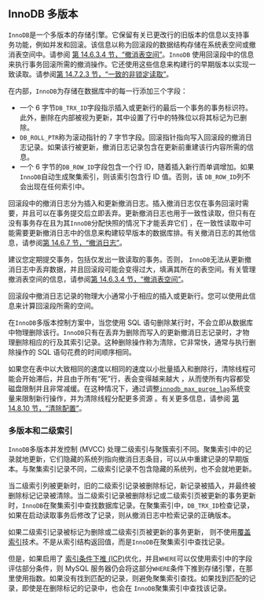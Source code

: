 ## InnoDB 多版本

`InnoDB`是一个多版本的存储引擎。它保留有关已更改行的旧版本的信息以支持事务功能，例如并发和回滚。该信息以称为回滚段的数据结构存储在系统表空间或撤消表空间中。请参阅 [第 14.6.3.4 节，“撤消表空间”](https://dev.mysql.com/doc/refman/5.7/en/innodb-undo-tablespaces.html)。`InnoDB` 使用回滚段中的信息来执行事务回滚所需的撤消操作。它还使用这些信息来构建行的早期版本以实现一致读取。请参阅[第 14.7.2.3 节，“一致的非锁定读取”](https://dev.mysql.com/doc/refman/5.7/en/innodb-consistent-read.html)。

在内部，`InnoDB`为存储在数据库中的每一行添加三个字段：

- 一个 6 字节`DB_TRX_ID`字段指示插入或更新行的最后一个事务的事务标识符。此外，删除在内部被视为更新，其中设置了行中的特殊位以将其标记为已删除。
- `DB_ROLL_PTR`称为滚动指针的 7 字节字段。回滚指针指向写入回滚段的撤消日志记录。如果该行被更新，撤消日志记录包含在更新前重建该行内容所需的信息。
- 一个 6 字节的`DB_ROW_ID`字段包含一个行 ID，随着插入新行而单调增加。如果 `InnoDB`自动生成聚集索引，则该索引包含行 ID 值。否则，该 `DB_ROW_ID`列不会出现在任何索引中。

回滚段中的撤消日志分为插入和更新撤消日志。插入撤消日志仅在事务回滚时需要，并且可以在事务提交后立即丢弃。更新撤消日志也用于一致性读取，但只有在没有事务存在且为其`InnoDB`分配快照的情况下才能丢弃它们 ，在一致性读取中可能需要更新撤消日志中的信息来构建较早版本的数据库排。有关撤消日志的其他信息，请参阅[第 14.6.7 节，“撤消日志”](https://dev.mysql.com/doc/refman/5.7/en/innodb-undo-logs.html)。

建议您定期提交事务，包括仅发出一致读取的事务。否则， `InnoDB`无法从更新撤消日志中丢弃数据，并且回滚段可能会变得过大，填满其所在的表空间。有关管理撤消表空间的信息，请参阅[第 14.6.3.4 节，“撤消表空间”](https://dev.mysql.com/doc/refman/5.7/en/innodb-undo-tablespaces.html)。

回滚段中撤消日志记录的物理大小通常小于相应的插入或更新行。您可以使用此信息来计算回滚段所需的空间。

在`InnoDB`多版本控制方案中，当您使用 SQL 语句删除某行时，不会立即从数据库中物理删除该行。`InnoDB`只有在丢弃为删除而写入的更新撤消日志记录时，才物理删除相应的行及其索引记录。这种删除操作称为清除，它非常快，通常与执行删除操作的 SQL 语句花费的时间顺序相同。

如果您在表中以大致相同的速度以相同的速度以小批量插入和删除行，清除线程可能会开始滞后，并且由于所有“死”行，表会变得越来越大 ，从而使所有内容都受磁盘限制并且非常减缓。在这种情况下，通过调整[`innodb_max_purge_lag`](https://dev.mysql.com/doc/refman/5.7/en/innodb-parameters.html#sysvar_innodb_max_purge_lag)系统变量来限制新行操作，并为清除线程分配更多资源 。有关更多信息，请参阅 [第 14.8.10 节，“清除配置”](https://dev.mysql.com/doc/refman/5.7/en/innodb-purge-configuration.html)。

### 多版本和二级索引

`InnoDB`多版本并发控制 (MVCC) 处理二级索引与聚簇索引不同。聚集索引中的记录就地更新，它们隐藏的系统列指向撤消日志条目，可以从中重建记录的早期版本。与聚集索引记录不同，二级索引记录不包含隐藏的系统列，也不会就地更新。

当二级索引列被更新时，旧的二级索引记录被删除标记，新记录被插入，并最终被删除标记记录被清除。当二级索引记录被删除标记或二级索引页被更新的事务更新时，`InnoDB`在聚集索引中查找数据库记录。在聚集索引中，`DB_TRX_ID`检查记录，如果在启动读取事务后修改了记录，则从撤消日志中检索记录的正确版本。

如果二级索引记录被标记为删除或二级索引页被更新的事务更新， 则不使用[覆盖索引](https://dev.mysql.com/doc/refman/5.7/en/glossary.html#glos_covering_index)技术。不是从索引结构返回值，而是`InnoDB`在聚集索引中查找记录。

但是，如果启用了 [索引条件下推 (ICP)](https://dev.mysql.com/doc/refman/5.7/en/index-condition-pushdown-optimization.html)优化，并且`WHERE`可以仅使用索引中的字段评估部分条件，则 MySQL 服务器仍会将这部分`WHERE`条件下推到存储引擎，在那里使用指数。如果没有找到匹配的记录，则避免聚集索引查找。如果找到匹配的记录，即使是在删除标记的记录中，也会在 `InnoDB`聚集索引中查找该记录。